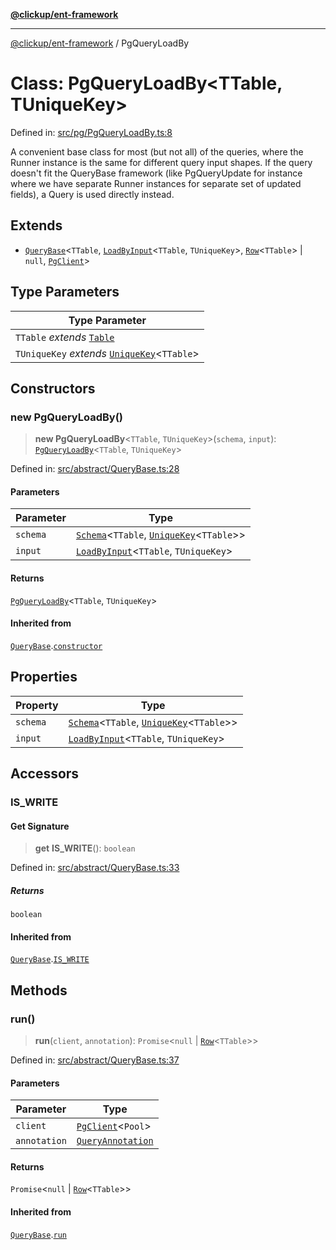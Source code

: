 [**@clickup/ent-framework**](../README.md)

***

[@clickup/ent-framework](../globals.md) / PgQueryLoadBy

# Class: PgQueryLoadBy\<TTable, TUniqueKey\>

Defined in: [src/pg/PgQueryLoadBy.ts:8](https://github.com/clickup/ent-framework/blob/master/src/pg/PgQueryLoadBy.ts#L8)

A convenient base class for most (but not all) of the queries, where the
Runner instance is the same for different query input shapes. If the query
doesn't fit the QueryBase framework (like PgQueryUpdate for instance where we
have separate Runner instances for separate set of updated fields), a Query
is used directly instead.

## Extends

- [`QueryBase`](QueryBase.md)\<`TTable`, [`LoadByInput`](../type-aliases/LoadByInput.md)\<`TTable`, `TUniqueKey`\>, [`Row`](../type-aliases/Row.md)\<`TTable`\> \| `null`, [`PgClient`](PgClient.md)\>

## Type Parameters

| Type Parameter |
| ------ |
| `TTable` *extends* [`Table`](../type-aliases/Table.md) |
| `TUniqueKey` *extends* [`UniqueKey`](../type-aliases/UniqueKey.md)\<`TTable`\> |

## Constructors

### new PgQueryLoadBy()

> **new PgQueryLoadBy**\<`TTable`, `TUniqueKey`\>(`schema`, `input`): [`PgQueryLoadBy`](PgQueryLoadBy.md)\<`TTable`, `TUniqueKey`\>

Defined in: [src/abstract/QueryBase.ts:28](https://github.com/clickup/ent-framework/blob/master/src/abstract/QueryBase.ts#L28)

#### Parameters

| Parameter | Type |
| ------ | ------ |
| `schema` | [`Schema`](Schema.md)\<`TTable`, [`UniqueKey`](../type-aliases/UniqueKey.md)\<`TTable`\>\> |
| `input` | [`LoadByInput`](../type-aliases/LoadByInput.md)\<`TTable`, `TUniqueKey`\> |

#### Returns

[`PgQueryLoadBy`](PgQueryLoadBy.md)\<`TTable`, `TUniqueKey`\>

#### Inherited from

[`QueryBase`](QueryBase.md).[`constructor`](QueryBase.md#constructors)

## Properties

| Property | Type |
| ------ | ------ |
| <a id="schema-1"></a> `schema` | [`Schema`](Schema.md)\<`TTable`, [`UniqueKey`](../type-aliases/UniqueKey.md)\<`TTable`\>\> |
| <a id="input-1"></a> `input` | [`LoadByInput`](../type-aliases/LoadByInput.md)\<`TTable`, `TUniqueKey`\> |

## Accessors

### IS\_WRITE

#### Get Signature

> **get** **IS\_WRITE**(): `boolean`

Defined in: [src/abstract/QueryBase.ts:33](https://github.com/clickup/ent-framework/blob/master/src/abstract/QueryBase.ts#L33)

##### Returns

`boolean`

#### Inherited from

[`QueryBase`](QueryBase.md).[`IS_WRITE`](QueryBase.md#is_write)

## Methods

### run()

> **run**(`client`, `annotation`): `Promise`\<`null` \| [`Row`](../type-aliases/Row.md)\<`TTable`\>\>

Defined in: [src/abstract/QueryBase.ts:37](https://github.com/clickup/ent-framework/blob/master/src/abstract/QueryBase.ts#L37)

#### Parameters

| Parameter | Type |
| ------ | ------ |
| `client` | [`PgClient`](PgClient.md)\<`Pool`\> |
| `annotation` | [`QueryAnnotation`](../interfaces/QueryAnnotation.md) |

#### Returns

`Promise`\<`null` \| [`Row`](../type-aliases/Row.md)\<`TTable`\>\>

#### Inherited from

[`QueryBase`](QueryBase.md).[`run`](QueryBase.md#run)

